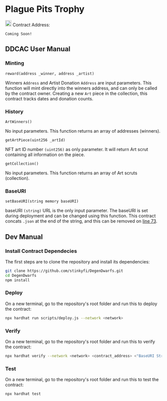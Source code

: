 # Plague Pits Trophy

<img src="https://avatars.githubusercontent.com/u/39045722?s=200&v=4" data-canonical-src="https://avatars.githubusercontent.com/u/39045722?s=200&v=4" width="20" height="20" /> Contract Address:
```
Coming Soon!
```

## DDCAC User Manual

### Minting
```
reward(address _winner, address _artist)
``` 
Winners `Address` and Artist Donation `Address` are input parameters.
This function will mint directly into the winners address, and can only be called by the contract owner.
Creating a new `Art` piece in the collection, this contract tracks dates and donation counts.

### History
```
ArtWinners()
```
No input parameters. This function returns an array of addresses (winners).

```
getArtPiece(uint256 _artId)
``` 
NFT art ID number `(uint256)` as only parameter. It will return Art scrut containing all information on the piece.

```
getCollection()
```
No input parameters. This function returns an array of Art scruts (collection).


### BaseURI
```
setBaseURI(string memory baseURI)
```
baseURI `(string)` URL is the only input parameter.
The baseURI is set during deployment and can be changed using this function. 
This contract concats `.json` at the end of the string, and this can be removed on [line 73](https://github.com/DegenDwarfs/CommunityArtCollection/blob/e511de346e98e353c7823ef3aabaa6da2e6ff836/contracts/DDCAC.sol#L73).

## Dev Manual

### Install Contract Dependecies

The first steps are to clone the repository and install its dependencies:

```sh
git clone https://github.com/stinkyfi/DegenDwarfs.git
cd DegenDwarfs
npm install
```

### Deploy
On a new terminal, go to the repository's root folder and run this to
deploy the contract:

```sh
npx hardhat run scripts/deploy.js --network <network>
```

### Verify
On a new terminal, go to the repository's root folder and run this to
verify the contract:

```sh
npx hardhat verify --network <network> <contract_address> <"BaseURI String">
```

### Test
On a new terminal, go to the repository's root folder and run this to
test the contract:

```sh
npx hardhat test
```

